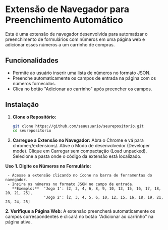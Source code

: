 # Extensão de Navegador para Preenchimento Automático

Esta é uma extensão de navegador desenvolvida para automatizar o preenchimento de formulários com números em uma página web e adicionar esses números a um carrinho de compras.

## Funcionalidades

- Permite ao usuário inserir uma lista de números no formato JSON.
- Preenche automaticamente os campos de entrada na página com os números fornecidos.
- Clica no botão "Adicionar ao carrinho" após preencher os campos.

## Instalação

1. **Clone o Repositório:**
   ```bash
   git clone https://github.com/seuusuario/seurepositorio.git
   cd seurepositorio

2. **Carregue a Extensão no Navegador:**
    Abra o Chrome e vá para chrome://extensions/.
    Ative o Modo de desenvolvedor (Developer mode).
    Clique em Carregar sem compactação (Load unpacked).
    Selecione a pasta onde o código da extensão está localizado.

**Uso**
  **1. Digite os Números no Formulário:**
  
     - Acesse a extensão clicando no ícone na barra de ferramentas do navegador.
     - Insira os números no formato JSON no campo de entrada.
       **Exemplo:**  'Jogo 1': [2, 3, 4, 6, 8, 9, 10, 13, 15, 16, 17, 18, 20, 21, 25], 
                     'Jogo 2': [2, 3, 4, 5, 6, 10, 12, 15, 16, 18, 19, 21, 23, 24, 25]
                    
  **2. Verifique a Página Web:**
      A extensão preencherá automaticamente os campos correspondentes e clicará no botão "Adicionar ao carrinho" na página ativa.
